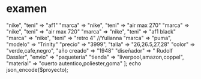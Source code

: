 # examen
<?php
$proyecto = [
//axel
  "marca" => "nike",
  "teni" => "af1"
  "marca" => "nike",
  "teni" => "air max 270"
  "marca" => "nike",
  "teni" => "air max 720"
  "marca" => "nike",
  "teni" => "af1 black"
  "marca" => "nike",
  "teni" => "retro 4"
//Yulianna
  "marca" => "puma",
  "modelo" => "Trinity"
  "precio" => "3999",
  "talla" => "26,26.5,27,28"
  "color" => "verde,cafe,negro",
  "año creado" => "1948"
  "diseñador" => " Rudolf Dassler",
  "envio" => "paqueteria"
  "tienda" => "liverpool,amazon,coppel",
  "material" => "cuerto autentico,poliester,goma"
];
echo json_encode($proyecto);
